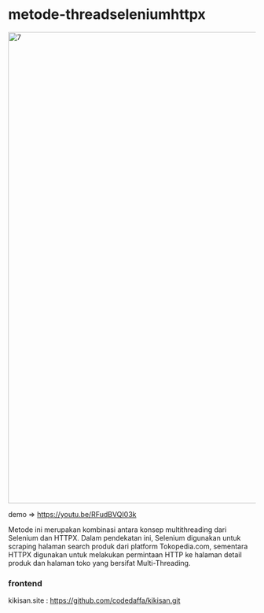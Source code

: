 # metode-threadseleniumhttpx

<img width="958" alt="7" src="https://github.com/codedaffa/metode-threadseleniumhttpx/assets/154736760/cc73aa12-4de2-454b-ab1a-296b9f3483b7">

demo => https://youtu.be/RFudBVQI03k

Metode ini merupakan kombinasi antara konsep multithreading dari Selenium dan HTTPX. Dalam pendekatan ini, Selenium digunakan untuk scraping halaman search produk dari platform Tokopedia.com, sementara HTTPX digunakan untuk melakukan permintaan HTTP ke halaman detail produk dan halaman toko yang bersifat Multi-Threading. 

### frontend
kikisan.site :  https://github.com/codedaffa/kikisan.git
